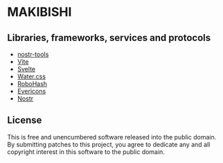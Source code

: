 # MAKIBISHI

## Libraries, frameworks, services and protocols

- [nostr-tools](https://github.com/nbd-wtf/nostr-tools)
- [Vite](https://vitejs.dev/)
- [Svelte](https://svelte.dev/)
- [Water.css](https://watercss.kognise.dev/)
- [RoboHash](https://robohash.org/)
- [Evericons](http://www.evericons.com/)
- [Nostr](https://github.com/nostr-protocol/nips)

## License

This is free and unencumbered software released into the public domain.  
By submitting patches to this project, you agree to dedicate any and all copyright interest in this software to the public domain.
